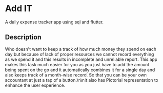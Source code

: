 # Add IT

A daily expense tracker app using sql and flutter.

## Description

Who doesn't want to keep a track of how much money they spend on each day but because of lack of proper resources we cannot record everything as we spend it and this results in incomplete and unreliable report.
This app makes this task much easier for you as you just have to add the amount being spent on the go and it automatically combines it for a single day and also keeps track of a month-wise record.
So that you can be your own accountant at just a tap of a button.\n\nIt also has Pictorial representation to enhance the user experience.
        
